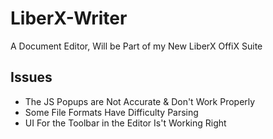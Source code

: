 # LiberX-Writer
A Document Editor, Will be Part of my New LiberX OffiX Suite

## Issues

* The JS Popups are Not Accurate & Don't Work Properly
* Some File Formats Have Difficulty Parsing
* UI For the Toolbar in the Editor Is't Working Right
